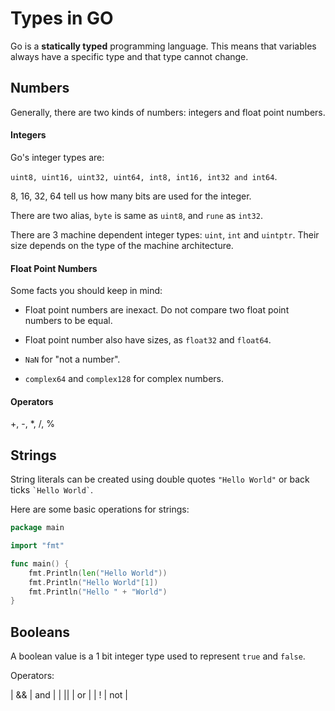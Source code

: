 Types in GO
===

Go is a **statically typed** programming language. This means that variables always
have a specific type and that type cannot change.

## Numbers

Generally, there are two kinds of numbers: integers and float point numbers.

#### Integers

Go's integer types are:

`uint8, uint16, uint32, uint64, int8, int16, int32 and int64`.

8, 16, 32, 64 tell us how many bits are used for the integer.

There are two alias, `byte` is same as `uint8`, and `rune` as `int32`.

There are 3 machine dependent integer types: `uint`, `int` and `uintptr`. Their
size depends on the type of the machine architecture.

#### Float Point Numbers

Some facts you should keep in mind:

- Float point numbers are inexact.
Do not compare two float point numbers to be equal.

- Float point number also have sizes, as `float32` and `float64`.

- `NaN` for "not a number".

- `complex64` and `complex128` for complex numbers.

#### Operators

+, -, *, /, %

## Strings
String literals can be created using double quotes `"Hello World"` or back ticks
``` `Hello World` ```.

Here are some basic operations for strings:

```go
package main

import "fmt"

func main() {
    fmt.Println(len("Hello World"))
    fmt.Println("Hello World"[1])
    fmt.Println("Hello " + "World")
}
```

## Booleans

A boolean value is a 1 bit integer type used to represent `true` and `false`.

Operators:

| && | and |
| || | or |
| !  | not |
